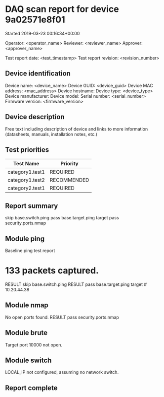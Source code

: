 # DAQ scan report for device 9a02571e8f01
Started 2019-03-23 00:16:34+00:00

Operator: <operator_name>
Reviewer: <reviewer_name>
Approver: <approver_name>

Test report date:     <test_timestamp>
Test report revision: <revision_number>

## Device identification

Device name:         <device_name>
Device GUID:         <device_guid>
Device MAC address:  <mac_address>
Device hostname:     <hostname>
Device type:         <device_type>
Device manufacturer: <manufacturer>
Device model:        <model>
Serial number:       <serial_number>
Firmware version:    <firmware_version>

## Device description

Free text including description of device and links to more information (datasheets, manuals, installation notes, etc.)

## Test priorities

| Test Name | Priority |
|-----------|----------|
| category1.test1 | REQUIRED |
| category1.test2 | RECOMMENDED |
| category2.test1 | REQUIRED |

## Report summary

skip base.switch.ping
pass base.target.ping target
pass security.ports.nmap

## Module ping

Baseline ping test report
# 133 packets captured.
RESULT skip base.switch.ping
RESULT pass base.target.ping target # 10.20.44.38

## Module nmap

No open ports found.
RESULT pass security.ports.nmap

## Module brute

Target port 10000 not open.

## Module switch

LOCAL_IP not configured, assuming no network switch.

## Report complete

